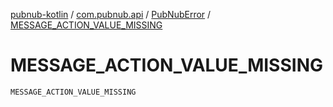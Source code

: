 [pubnub-kotlin](../../index.md) / [com.pubnub.api](../index.md) / [PubNubError](index.md) / [MESSAGE_ACTION_VALUE_MISSING](./-m-e-s-s-a-g-e_-a-c-t-i-o-n_-v-a-l-u-e_-m-i-s-s-i-n-g.md)

# MESSAGE_ACTION_VALUE_MISSING

`MESSAGE_ACTION_VALUE_MISSING`